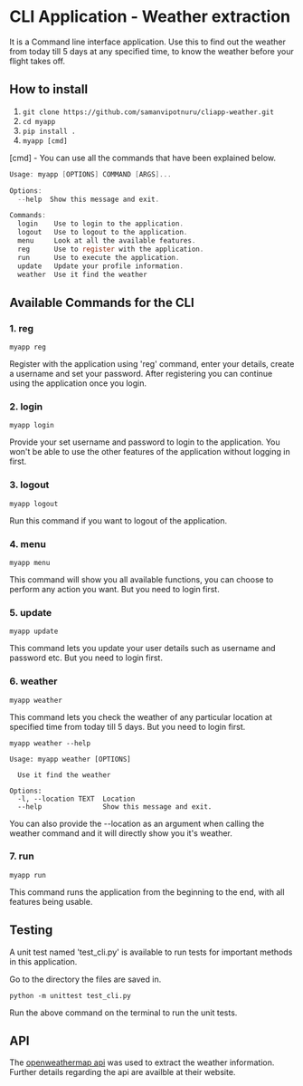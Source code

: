 # CLI Application - Weather extraction

It is a Command line interface application. Use this to find out the weather from today till 5 days at any specified time, to know the weather before your flight takes off.

## How to install

1. `git clone https://github.com/samanvipotnuru/cliapp-weather.git`
2. `cd myapp`
3. `pip install .`
4. `myapp [cmd]`

[cmd] - You can use all the commands that have been explained below.

```c
Usage: myapp [OPTIONS] COMMAND [ARGS]...

Options:
  --help  Show this message and exit.

Commands:
  login    Use to login to the application.
  logout   Use to logout to the application.
  menu     Look at all the available features.
  reg      Use to register with the application.
  run      Use to execute the application.
  update   Update your profile information.
  weather  Use it find the weather
```

## Available Commands for the CLI

### 1. reg

```
myapp reg
```

Register with the application using 'reg' command, enter your details, create a username and set your password. After registering you can continue using the application once you login.

### 2. login

```
myapp login
```

Provide your set username and password to login to the application. You won't be able to use the other features of the application without logging in first.

### 3. logout

```
myapp logout
```

Run this command if you want to logout of the application.

### 4. menu

```
myapp menu
```

This command will show you all available functions, you can choose to perform any action you want. But you need to login first.

### 5. update

```
myapp update
```

This command lets you update your user details such as username and password etc. But you need to login first.

### 6. weather

```
myapp weather
```

This command lets you check the weather of any particular location at specified time from today till 5 days. But you need to login first.

```
myapp weather --help
```

```
Usage: myapp weather [OPTIONS]

  Use it find the weather

Options:
  -l, --location TEXT  Location
  --help               Show this message and exit.
```

You can also provide the --location as an argument when calling the weather command and it will directly show you it's weather.

### 7. run

```
myapp run
```

This command runs the application from the beginning to the end, with all features being usable.

## Testing

A unit test named 'test_cli.py' is available to run tests for important methods in this application.

Go to the directory the files are saved in.

```
python -m unittest test_cli.py
```

Run the above command on the terminal to run the unit tests.

## API

The [openweathermap api](https://openweathermap.org/api) was used to extract the weather information. Further details regarding the api are availble at their website.
